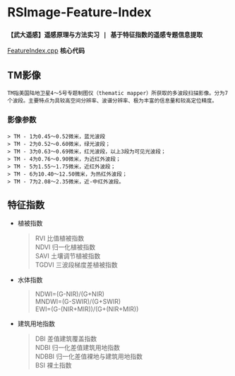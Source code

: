 # RSImage-Feature-Index
### `【武大遥感】遥感原理与方法实习 | 基于特征指数的遥感专题信息提取`
 [FeatureIndex.cpp](./FeatureIndex.cpp) **核心代码**
## TM影像  
    TM指美国陆地卫星4～5号专题制图仪（thematic mapper）所获取的多波段扫描影像。分为7个波段。主要特点为具较高空间分辨率、波谱分辨率、极为丰富的信息量和较高定位精度。 
### 影像参数   
    > TM - 1为0.45～0.52微米，蓝光波段
    > TM - 2为0.52～0.60微米，绿光波段；  
    > TM - 3为0.63～0.69微米，红光波段，以上3段为可见光波段；  
    > TM - 4为0.76～0.90微米，为近红外波段；  
    > TM - 5为1.55～1.75微米，近红外波段；  
    > TM - 6为10.40～12.50微米，为热红外波段；  
    > TM - 7为2.08～2.35微米，近-中红外波段。  
## 特征指数
- 植被指数
    > RVI 比值植被指数   
    > NDVI 归一化植被指数  
    > SAVI 土壤调节植被指数   
    > TGDVI 三波段梯度差植被指数 
- 水体指数   
    > NDWI=(G-NIR)/(G+NIR)  
    > MNDWI=(G-SWIR)/(G+SWIR)  
    > EWI=(G-(NIR+MIR))/(G+(NIR+MIR))  
- 建筑用地指数  
    > DBI 差值建筑覆盖指数   
    > NDBI 归一化差值建筑用地指数  
    > NDBBI 归一化差值裸地与建筑用地指数  
    > BSI 裸土指数  

